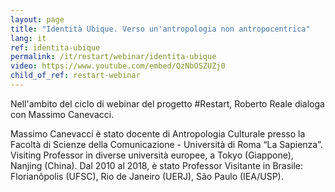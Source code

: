```yaml
---
layout: page
title: "Identità Ubique. Verso un'antropologia non antropocentrica"
lang: it
ref: identita-ubique
permalink: /it/restart/webinar/identita-ubique
video: https://www.youtube.com/embed/QzNbOSZUZj0
child_of_ref: restart-webinar
---
```


Nell'ambito del ciclo di webinar del progetto #Restart, Roberto Reale dialoga con Massimo Canevacci.

Massimo Canevacci è stato docente di Antropologia Culturale presso la Facoltà di Scienze della Comunicazione - Università di Roma “La Sapienza”. Visiting Professor in diverse università europee, a Tokyo (Giappone), Nanjing (China). Dal 2010 al 2018, è stato Professor Visitante in Brasile: Florianôpolis (UFSC), Rio de Janeiro (UERJ), São Paulo (IEA/USP).
